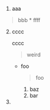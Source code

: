  1. aaa
   > bbb
    * ffff
 2. cccc
 
    cccc 

    > weird
    
    * foo
    
      > foo
      
      1. baz
      2. bar
 3.